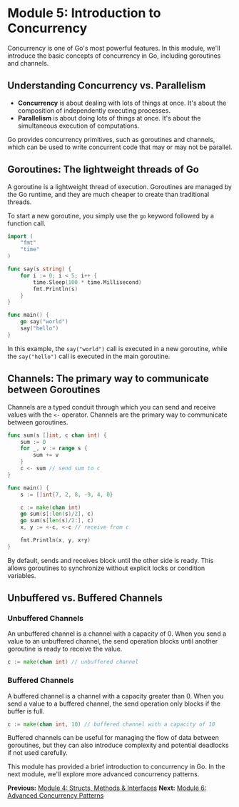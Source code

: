 # Module 5: Introduction to Concurrency

Concurrency is one of Go's most powerful features. In this module, we'll introduce the basic concepts of concurrency in Go, including goroutines and channels.

## Understanding Concurrency vs. Parallelism

*   **Concurrency** is about dealing with lots of things at once. It's about the composition of independently executing processes.
*   **Parallelism** is about doing lots of things at once. It's about the simultaneous execution of computations.

Go provides concurrency primitives, such as goroutines and channels, which can be used to write concurrent code that may or may not be parallel.

## Goroutines: The lightweight threads of Go

A goroutine is a lightweight thread of execution. Goroutines are managed by the Go runtime, and they are much cheaper to create than traditional threads.

To start a new goroutine, you simply use the `go` keyword followed by a function call.

```go
import (
    "fmt"
    "time"
)

func say(s string) {
    for i := 0; i < 5; i++ {
        time.Sleep(100 * time.Millisecond)
        fmt.Println(s)
    }
}

func main() {
    go say("world")
    say("hello")
}
```

In this example, the `say("world")` call is executed in a new goroutine, while the `say("hello")` call is executed in the main goroutine.

## Channels: The primary way to communicate between Goroutines

Channels are a typed conduit through which you can send and receive values with the `<-` operator. Channels are the primary way to communicate between goroutines.

```go
func sum(s []int, c chan int) {
    sum := 0
    for _, v := range s {
        sum += v
    }
    c <- sum // send sum to c
}

func main() {
    s := []int{7, 2, 8, -9, 4, 0}

    c := make(chan int)
    go sum(s[:len(s)/2], c)
    go sum(s[len(s)/2:], c)
    x, y := <-c, <-c // receive from c

    fmt.Println(x, y, x+y)
}
```

By default, sends and receives block until the other side is ready. This allows goroutines to synchronize without explicit locks or condition variables.

## Unbuffered vs. Buffered Channels

### Unbuffered Channels

An unbuffered channel is a channel with a capacity of 0. When you send a value to an unbuffered channel, the send operation blocks until another goroutine is ready to receive the value.

```go
c := make(chan int) // unbuffered channel
```

### Buffered Channels

A buffered channel is a channel with a capacity greater than 0. When you send a value to a buffered channel, the send operation only blocks if the buffer is full.

```go
c := make(chan int, 10) // buffered channel with a capacity of 10
```

Buffered channels can be useful for managing the flow of data between goroutines, but they can also introduce complexity and potential deadlocks if not used carefully.

This module has provided a brief introduction to concurrency in Go. In the next module, we'll explore more advanced concurrency patterns.

**Previous:** [Module 4: Structs, Methods & Interfaces](../4/README.md)
**Next:** [Module 6: Advanced Concurrency Patterns](../6/README.md)
